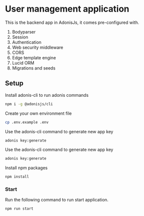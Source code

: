 # User management application

This is the backend app in AdonisJs, it comes pre-configured with.

1. Bodyparser
2. Session
3. Authentication
4. Web security middleware
5. CORS
6. Edge template engine
7. Lucid ORM
8. Migrations and seeds

## Setup

Install adonis-cli to run adonis commands

```bash
npm i -g @adonisjs/cli
```

Create your own environment file

```bash
cp .env.example .env
```

Use the adonis-cli command to generate new app key

```bash
adonis key:generate
```


Use the adonis-cli command to generate new app key

```bash
adonis key:generate
```


Install npm packages

```bash
npm install
```


### Start

Run the following command to run start application.

```js
npm run start
```

